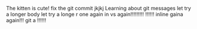 The kitten is cute! fix the git commit jkjkj
Learning about git messages
let try a longer body
let try a longe r one
again in vs again!!!!!!!!!
!!!!!!
inline
gaina again!!!
git a
!!!!!!
